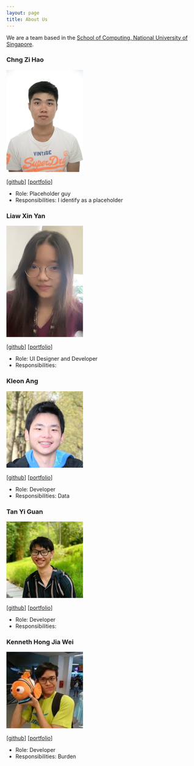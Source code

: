 ```yaml
---
layout: page
title: About Us
---
```


We are a team based in the [School of Computing, National University of Singapore](http://www.comp.nus.edu.sg).

### Chng Zi Hao

<img src="images/zihaooo9.png" width="200px" alt="Zi Hao">

[[github](http://github.com/zihaooo9)]
[[portfolio](team/zihao.md)]

* Role: Placeholder guy
* Responsibilities: I identify as a placeholder


### Liaw Xin Yan

<img src="images/lemonsr.png" width="200px" alt="Xin Yan">

[[github](http://github.com/Lemonsr)]
[[portfolio](team/xinyan.md)]

* Role: UI Designer and Developer
* Responsibilities:

### Kleon Ang

<img src="images/kleonang.png" width="200px" alt="Kleon">

[[github](http://github.com/kleonang)]
[[portfolio](team/kleon.md)]

* Role: Developer
* Responsibilities: Data

### Tan Yi Guan

<img src="images/tenebrius1.png" width="200px" alt="Yi Guan">

[[github](http://github.com/tenebrius1)]
[[portfolio](team/yiguan.md)]

* Role: Developer
* Responsibilities: 

### Kenneth Hong Jia Wei

<img src="images/knotstoks.png" width="200px" alt="Kenneth">

[[github](http://github.com/knotstoks)]
[[portfolio](team/kennethhong.md)]

* Role: Developer
* Responsibilities: Burden
